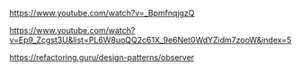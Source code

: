 https://www.youtube.com/watch?v=_BpmfnqjgzQ

https://www.youtube.com/watch?v=Ep9_Zcgst3U&list=PL6W8uoQQ2c61X_9e6Net0WdYZidm7zooW&index=5


https://refactoring.guru/design-patterns/observer


